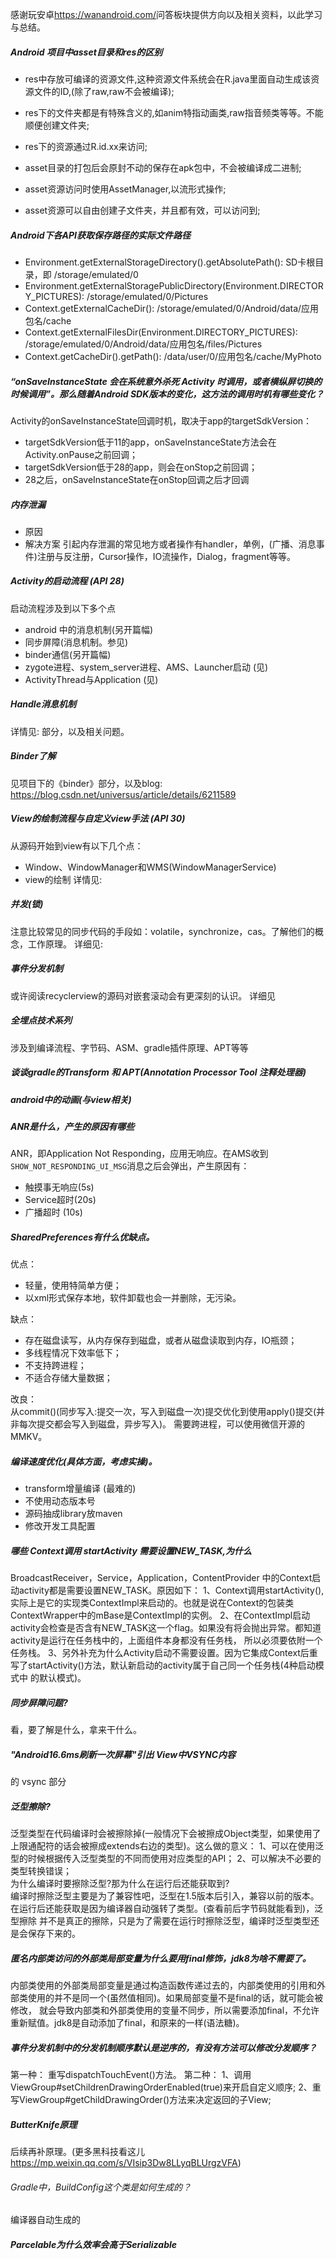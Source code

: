 感谢玩安卓<https://wanandroid.com/>问答板块提供方向以及相关资料，以此学习与总结。

##### Android 项目中asset目录和res的区别 
* res中存放可编译的资源文件,这种资源文件系统会在R.java里面自动生成该资源文件的ID,(除了raw,raw不会被编译);
* res下的文件夹都是有特殊含义的,如anim特指动画类,raw指音频类等等。不能顺便创建文件夹;
* res下的资源通过R.id.xx来访问;

* asset目录的打包后会原封不动的保存在apk包中，不会被编译成二进制;
* asset资源访问时使用AssetManager,以流形式操作;
* asset资源可以自由创建子文件夹，并且都有效，可以访问到;

<p>

##### Android下各API获取保存路径的实际文件路径
* Environment.getExternalStorageDirectory().getAbsolutePath():  SD卡根目录，即 /storage/emulated/0
* Environment.getExternalStoragePublicDirectory(Environment.DIRECTORY_PICTURES): /storage/emulated/0/Pictures
* Context.getExternalCacheDir():  /storage/emulated/0/Android/data/应用包名/cache
* Context.getExternalFilesDir(Environment.DIRECTORY_PICTURES): /storage/emulated/0/Android/data/应用包名/files/Pictures
* Context.getCacheDir().getPath():  /data/user/0/应用包名/cache/MyPhoto

<p>

##### “onSaveInstanceState 会在系统意外杀死 Activity 时调用，或者横纵屏切换的时候调用”。那么随着Android SDK版本的变化，这方法的调用时机有哪些变化？
Activity的onSaveInstanceState回调时机，取决于app的targetSdkVersion：    
* targetSdkVersion低于11的app，onSaveInstanceState方法会在Activity.onPause之前回调；
* targetSdkVersion低于28的app，则会在onStop之前回调；
* 28之后，onSaveInstanceState在onStop回调之后才回调
<p>

##### 内存泄漏  
* 原因
* 解决方案
引起内存泄漏的常见地方或者操作有handler，单例，(广播、消息事件)注册与反注册，Cursor操作，IO流操作，Dialog，fragment等等。

<p>

##### Activity的启动流程 (API 28)
启动流程涉及到以下多个点
* android 中的消息机制(另开篇幅[](android/Handler.md))
* 同步屏障(消息机制。参见[](android/Handler.md))
* binder通信(另开篇幅)
* zygote进程、system_server进程、AMS、Launcher启动 (见[](framework/启动流程.md))
* ActivityThread与Application (见[](framework/启动流程.md))
<p>

##### Handle消息机制
详情见: [](android/Handler.md)部分，以及相关问题。

<p>

##### Binder了解
见<TestLink>项目下的《binder》部分，以及blog: https://blog.csdn.net/universus/article/details/6211589

<p>

##### View的绘制流程与自定义view手法 (API 30)
从源码开始到view有以下几个点：
* Window、WindowManager和WMS(WindowManagerService)
* view的绘制
详情见: [](android/view的绘制/View.md)

<p>

##### 并发(锁)
注意比较常见的同步代码的手段如：volatile，synchronize，cas。了解他们的概念，工作原理。
详细见: [](java/并发(锁).md)
<p>

##### 事件分发机制  
或许阅读recyclerview的源码对嵌套滚动会有更深刻的认识。
详细见 [](android/事件分发.md)
<p>

##### 全埋点技术系列
涉及到编译流程、字节码、ASM、gradle插件原理、APT等等
<p>

##### 谈谈gradle的Transform 和 APT(Annotation Processor Tool 注释处理器)   
[](base_build/构建技术之APT.md)
<p>

##### android中的动画(与view相关)
[](android/动画.md)
<p>

##### ANR是什么，产生的原因有哪些
ANR，即Application Not Responding，应用无响应。在AMS收到`SHOW_NOT_RESPONDING_UI_MSG`消息之后会弹出，产生原因有：
* 触摸事无响应(5s)
* Service超时(20s)
* 广播超时 (10s)
<p>

##### SharedPreferences有什么优缺点。
优点：
* 轻量，使用特简单方便；
* 以xml形式保存本地，软件卸载也会一并删除，无污染。

缺点：
* 存在磁盘读写，从内存保存到磁盘，或者从磁盘读取到内存，IO瓶颈；
* 多线程情况下效率低下；
* 不支持跨进程；
* 不适合存储大量数据；

改良：  
从commit()(同步写入:提交一次，写入到磁盘一次)提交优化到使用apply()提交(并非每次提交都会写入到磁盘，异步写入)。
需要跨进程，可以使用微信开源的MMKV。
<p>

##### 编译速度优化(具体方面，考虑实操)。
* transform增量编译 (最难的)
* 不使用动态版本号
* 源码抽成library放maven
* 修改开发工具配置
<p>

##### 哪些 Context调用 startActivity 需要设置NEW_TASK,为什么   
BroadcastReceiver，Service，Application，ContentProvider 中的Context启动activity都是需要设置NEW_TASK。原因如下：
1、Context调用startActivity(),实际上是它的实现类ContextImpl来启动的。也就是说在Context的包装类ContextWrapper中的mBase是ContextImpl的实例。 
2、在ContextImpl启动activity会检查是否含有NEW_TASK这一个flag。如果没有将会抛出异常。都知道activity是运行在任务栈中的，上面组件本身都没有任务栈，
所以必须要依附一个任务栈。
3、另外补充为什么Activity启动不需要设置。因为它集成Context后重写了startActivity()方法，默认新启动的activity属于自己同一个任务栈(4种启动模式中
的默认模式)。
<p>

##### 同步屏障问题?
看[](android/Handler.md)，要了解是什么，拿来干什么。
<p>

##### "Android16.6ms刷新一次屏幕"引出 View中VSYNC内容
[](android/view的绘制/View.md)的 vsync 部分
<p>

##### 泛型擦除?  
泛型类型在代码编译时会被擦除掉(一般情况下会被擦成Object类型，如果使用了上限通配符的话会被擦成extends右边的类型)。这么做的意义：
1、可以在使用泛型的时候根据传入泛型类型的不同而使用对应类型的API；
2、可以解决不必要的类型转换错误；    
为什么编译时要擦除泛型?那为什么在运行后还能获取到?  
编译时擦除泛型主要是为了兼容性吧，泛型在1.5版本后引入，兼容以前的版本。在运行后还能获取是因为编译器自动强转了类型。(查看前后字节码就能看到)，泛型擦除
并不是真正的擦除，只是为了需要在运行时擦除泛型，编译时泛型类型还是会保存下来的。
<p>

##### 匿名内部类访问的外部类局部变量为什么要用final修饰，jdk8为啥不需要了。
内部类使用的外部类局部变量是通过构造函数传递过去的，内部类使用的引用和外部类使用的并不是同一个(虽然值相同)。如果局部变量不是final的话，就可能会被修改，
就会导致内部类和外部类使用的变量不同步，所以需要添加final，不允许重新赋值。jdk8是自动添加了final，和原来的一样(语法糖)。
<p>

##### 事件分发机制中的分发机制顺序默认是逆序的，有没有方法可以修改分发顺序？
第一种： 重写dispatchTouchEvent()方法。
第二种：
1、调用ViewGroup#setChildrenDrawingOrderEnabled(true)来开启自定义顺序;
2、重写ViewGroup#getChildDrawingOrder()方法来决定返回的子View;
<p>

##### ButterKnife原理
后续再补原理。(更多黑科技看这儿<https://mp.weixin.qq.com/s/VIsip3Dw8LLyqBLUrgzVFA>)

<p>

###### Gradle中，BuildConfig这个类是如何生成的？
编译器自动生成的

<p>

##### Parcelable为什么效率会高于Serializable




